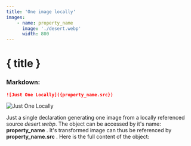 ```yaml
---
title: 'One image locally'
images:
    - name: property_name
      image: './desert.webp'
      width: 800
---
```

# { title }

<Example images={images} property={property_name}>

### Markdown:
```markdown
![Just One Locally]({property_name.src})
```

![Just One Locally]({property_name.src})

</Example>

Just a single declaration generating one image from a locally referenced source _desert.webp_.
The object can be accessed by it's name: __property_name__ . It's transformed image can thus be referenced by __property_name.src__ .
Here is the full content of the object:
